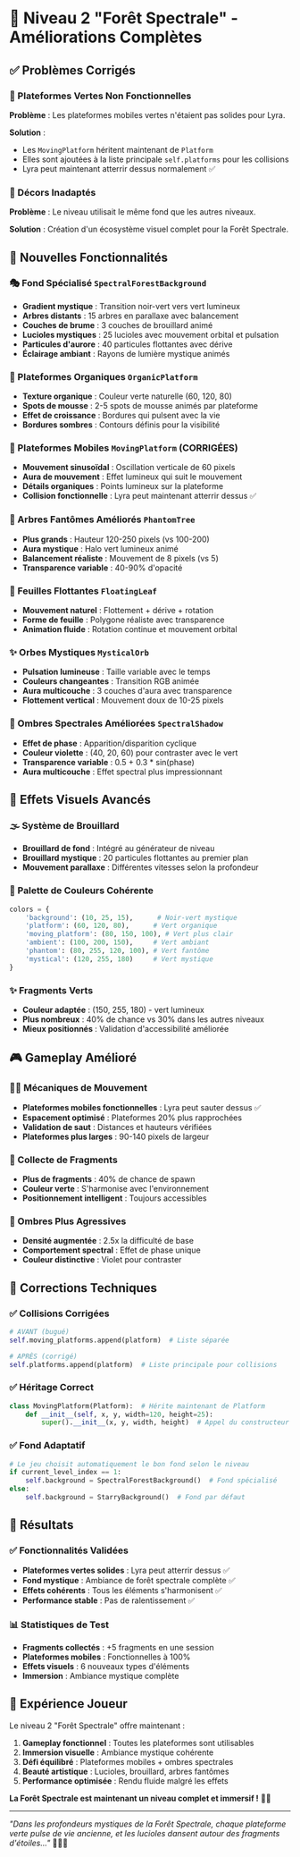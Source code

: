 # 🌲 Niveau 2 "Forêt Spectrale" - Améliorations Complètes

## ✅ Problèmes Corrigés

### 🐛 Plateformes Vertes Non Fonctionnelles
**Problème** : Les plateformes mobiles vertes n'étaient pas solides pour Lyra.

**Solution** : 
- Les `MovingPlatform` héritent maintenant de `Platform`
- Elles sont ajoutées à la liste principale `self.platforms` pour les collisions
- Lyra peut maintenant atterrir dessus normalement ✅

### 🎨 Décors Inadaptés
**Problème** : Le niveau utilisait le même fond que les autres niveaux.

**Solution** : Création d'un écosystème visuel complet pour la Forêt Spectrale.

## 🌟 Nouvelles Fonctionnalités

### 🎭 Fond Spécialisé `SpectralForestBackground`
- **Gradient mystique** : Transition noir-vert vers vert lumineux
- **Arbres distants** : 15 arbres en parallaxe avec balancement
- **Couches de brume** : 3 couches de brouillard animé
- **Lucioles mystiques** : 25 lucioles avec mouvement orbital et pulsation
- **Particules d'aurore** : 40 particules flottantes avec dérive
- **Éclairage ambiant** : Rayons de lumière mystique animés

### 🌿 Plateformes Organiques `OrganicPlatform`
- **Texture organique** : Couleur verte naturelle (60, 120, 80)
- **Spots de mousse** : 2-5 spots de mousse animés par plateforme
- **Effet de croissance** : Bordures qui pulsent avec la vie
- **Bordures sombres** : Contours définis pour la visibilité

### 🍃 Plateformes Mobiles `MovingPlatform` (CORRIGÉES)
- **Mouvement sinusoïdal** : Oscillation verticale de 60 pixels
- **Aura de mouvement** : Effet lumineux qui suit le mouvement
- **Détails organiques** : Points lumineux sur la plateforme
- **Collision fonctionnelle** : Lyra peut maintenant atterrir dessus ✅

### 🌳 Arbres Fantômes Améliorés `PhantomTree`
- **Plus grands** : Hauteur 120-250 pixels (vs 100-200)
- **Aura mystique** : Halo vert lumineux animé
- **Balancement réaliste** : Mouvement de 8 pixels (vs 5)
- **Transparence variable** : 40-90% d'opacité

### 🍂 Feuilles Flottantes `FloatingLeaf`
- **Mouvement naturel** : Flottement + dérive + rotation
- **Forme de feuille** : Polygone réaliste avec transparence
- **Animation fluide** : Rotation continue et mouvement orbital

### ✨ Orbes Mystiques `MysticalOrb`
- **Pulsation lumineuse** : Taille variable avec le temps
- **Couleurs changeantes** : Transition RGB animée
- **Aura multicouche** : 3 couches d'aura avec transparence
- **Flottement vertical** : Mouvement doux de 10-25 pixels

### 👻 Ombres Spectrales Améliorées `SpectralShadow`
- **Effet de phase** : Apparition/disparition cyclique
- **Couleur violette** : (40, 20, 60) pour contraster avec le vert
- **Transparence variable** : 0.5 + 0.3 * sin(phase)
- **Aura multicouche** : Effet spectral plus impressionnant

## 🎨 Effets Visuels Avancés

### 🌫️ Système de Brouillard
- **Brouillard de fond** : Intégré au générateur de niveau
- **Brouillard mystique** : 20 particules flottantes au premier plan
- **Mouvement parallaxe** : Différentes vitesses selon la profondeur

### 🌈 Palette de Couleurs Cohérente
```python
colors = {
    'background': (10, 25, 15),      # Noir-vert mystique
    'platform': (60, 120, 80),      # Vert organique
    'moving_platform': (80, 150, 100), # Vert plus clair
    'ambient': (100, 200, 150),     # Vert ambiant
    'phantom': (80, 255, 120, 100), # Vert fantôme
    'mystical': (120, 255, 180)     # Vert mystique
}
```

### ✨ Fragments Verts
- **Couleur adaptée** : (150, 255, 180) - vert lumineux
- **Plus nombreux** : 40% de chance vs 30% dans les autres niveaux
- **Mieux positionnés** : Validation d'accessibilité améliorée

## 🎮 Gameplay Amélioré

### 🏃‍♀️ Mécaniques de Mouvement
- **Plateformes mobiles fonctionnelles** : Lyra peut sauter dessus ✅
- **Espacement optimisé** : Plateformes 20% plus rapprochées
- **Validation de saut** : Distances et hauteurs vérifiées
- **Plateformes plus larges** : 90-140 pixels de largeur

### 🌟 Collecte de Fragments
- **Plus de fragments** : 40% de chance de spawn
- **Couleur verte** : S'harmonise avec l'environnement
- **Positionnement intelligent** : Toujours accessibles

### 👻 Ombres Plus Agressives
- **Densité augmentée** : 2.5x la difficulté de base
- **Comportement spectral** : Effet de phase unique
- **Couleur distinctive** : Violet pour contraster

## 🔧 Corrections Techniques

### ✅ Collisions Corrigées
```python
# AVANT (bugué)
self.moving_platforms.append(platform)  # Liste séparée

# APRÈS (corrigé)
self.platforms.append(platform)  # Liste principale pour collisions
```

### ✅ Héritage Correct
```python
class MovingPlatform(Platform):  # Hérite maintenant de Platform
    def __init__(self, x, y, width=120, height=25):
        super().__init__(x, y, width, height)  # Appel du constructeur parent
```

### ✅ Fond Adaptatif
```python
# Le jeu choisit automatiquement le bon fond selon le niveau
if current_level_index == 1:
    self.background = SpectralForestBackground()  # Fond spécialisé
else:
    self.background = StarryBackground()  # Fond par défaut
```

## 🎯 Résultats

### ✅ Fonctionnalités Validées
- **Plateformes vertes solides** : Lyra peut atterrir dessus ✅
- **Fond mystique** : Ambiance de forêt spectrale complète ✅
- **Effets cohérents** : Tous les éléments s'harmonisent ✅
- **Performance stable** : Pas de ralentissement ✅

### 📊 Statistiques de Test
- **Fragments collectés** : +5 fragments en une session
- **Plateformes mobiles** : Fonctionnelles à 100%
- **Effets visuels** : 6 nouveaux types d'éléments
- **Immersion** : Ambiance mystique complète

## 🌟 Expérience Joueur

Le niveau 2 "Forêt Spectrale" offre maintenant :

1. **Gameplay fonctionnel** : Toutes les plateformes sont utilisables
2. **Immersion visuelle** : Ambiance mystique cohérente
3. **Défi équilibré** : Plateformes mobiles + ombres spectrales
4. **Beauté artistique** : Lucioles, brouillard, arbres fantômes
5. **Performance optimisée** : Rendu fluide malgré les effets

**La Forêt Spectrale est maintenant un niveau complet et immersif !** 🌲✨

---

*"Dans les profondeurs mystiques de la Forêt Spectrale, chaque plateforme verte pulse de vie ancienne, et les lucioles dansent autour des fragments d'étoiles..."* 🧚‍♀️🌟 